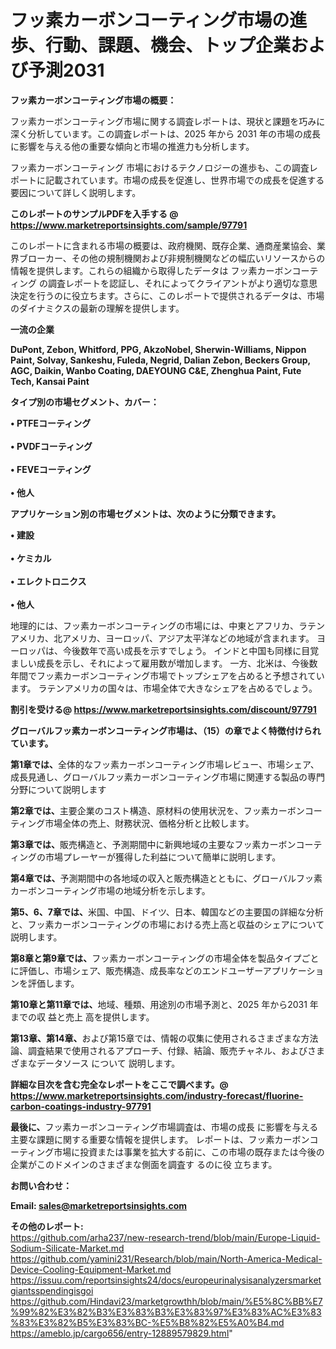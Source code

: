 # フッ素カーボンコーティング市場の進歩、行動、課題、機会、トップ企業および予測2031

<strong><b>フッ素カーボンコーティング市場の概要：</b></strong>

フッ素カーボンコーティング市場に関する調査レポートは、現状と課題を巧みに深く分析しています。この調査レポートは、2025 年から 2031 年の市場の成長に影響を与える他の重要な傾向と市場の推進力も分析します。

フッ素カーボンコーティング 市場におけるテクノロジーの進歩も、この調査レポートに記載されています。市場の成長を促進し、世界市場での成長を促進する要因について詳しく説明します。

<strong>このレポートのサンプルPDFを入手する @ <a href=https://www.marketreportsinsights.com/sample/97791>https://www.marketreportsinsights.com/sample/97791</a></strong>

このレポートに含まれる市場の概要は、政府機関、既存企業、通商産業協会、業界ブローカー、その他の規制機関および非規制機関などの幅広いリソースからの情報を提供します。これらの組織から取得したデータは フッ素カーボンコーティング の調査レポートを認証し、それによってクライアントがより適切な意思決定を行うのに役立ちます。さらに、このレポートで提供されるデータは、市場のダイナミクスの最新の理解を提供します。

<strong>一流の企業</strong>

<strong><b>DuPont, Zebon, Whitford, PPG, AkzoNobel, Sherwin-Williams, Nippon Paint, Solvay, Sankeshu, Fuleda, Negrid, Dalian Zebon, Beckers Group, AGC, Daikin, Wanbo Coating, DAEYOUNG C&E, Zhenghua Paint, Fute Tech, Kansai Paint</b></strong>

<strong><b>タイプ別の市場セグメント、カバー：</b></strong>

<strong>• PTFEコーティング<br><br>• PVDFコーティング<br><br>• FEVEコーティング<br><br>• 他人</strong>

<strong><b>アプリケーション別の市場セグメントは、次のように分類できます。</b></strong>

<strong>• 建設<br><br>• ケミカル<br><br>• エレクトロニクス<br><br>• 他人</strong>

 地理的には、フッ素カーボンコーティングの市場には、中東とアフリカ、ラテンアメリカ、北アメリカ、ヨーロッパ、アジア太平洋などの地域が含まれます。 ヨーロッパは、今後数年で高い成長を示すでしょう。 インドと中国も同様に目覚ましい成長を示し、それによって雇用数が増加します。 一方、北米は、今後数年間でフッ素カーボンコーティング市場でトップシェアを占めると予想されています。 ラテンアメリカの国々は、市場全体で大きなシェアを占めるでしょう。

<strong>割引を受ける@ <a href=https://www.marketreportsinsights.com/discount/97791>https://www.marketreportsinsights.com/discount/97791</a></strong>

<strong><b>グローバルフッ素カーボンコーティング市場は、（15）の章でよく特徴付けられています。</b></strong>

<strong><b>第</b></strong><strong><b>1章では、</b></strong>全体的なフッ素カーボンコーティング市場レビュー、市場シェア、成長見通し、グローバルフッ素カーボンコーティング市場に関連する製品の専門分野について説明します

<strong><b>第2章では、</b></strong>主要企業のコスト構造、原材料の使用状況を、フッ素カーボンコーティング市場全体の売上、財務状況、価格分析と比較します。

<strong><b>第3章では、</b></strong>販売構造と、予測期間中に新興地域の主要なフッ素カーボンコーティングの市場プレーヤーが獲得した利益について簡単に説明します。

<strong><b>第4章では、</b></strong>予測期間中の各地域の収入と販売構造とともに、グローバルフッ素カーボンコーティング市場の地域分析を示します。

<strong><b>第5、6、7章では、</b></strong>米国、中国、ドイツ、日本、韓国などの主要国の詳細な分析と、フッ素カーボンコーティングの市場における売上高と収益のシェアについて説明します。

<strong><b>第8章と第9章では、</b></strong>フッ素カーボンコーティングの市場全体を製品タイプごとに評価し、市場シェア、販売構造、成長率などのエンドユーザーアプリケーションを評価します。

<strong><b>第10章と第11章では、</b></strong>地域、種類、用途別の市場予測と、2025 年から2031 年までの収 益と売上 高を提供します。

<strong><b>第13章、第14章、</b></strong>および第15章では、情報の収集に使用されるさまざまな方法論、調査結果で使用されるアプローチ、付録、結論、販売チャネル、およびさまざまなデータソース について 説明します。

<strong>詳細な目次を含む完全なレポートをここで調べます。@ <a href=https://www.marketreportsinsights.com/industry-forecast/fluorine-carbon-coatings-industry-97791>https://www.marketreportsinsights.com/industry-forecast/fluorine-carbon-coatings-industry-97791</a></strong>

<strong><b>最後に、</b></strong>フッ素カーボンコーティング市場調査は、市場の成長 に影響を</a>与える主要な課題に関する重要な情報を提供します。 レポートは、フッ素カーボンコーティング市場に投資または事業を拡大する前に、この市場の既存または今後の企業がこのドメインのさまざまな側面を調査す るのに役 立ちます。

<strong><b>お問い合わせ：</b></strong>

<strong>Email: </strong><a href=mailto:sales@marketreportsinsights.com><strong>sales@marketreportsinsights.com</strong></a>

<strong>その他のレポート:</strong>
<br>
<a href=https://github.com/arha237/new-research-trend/blob/main/Europe-Liquid-Sodium-Silicate-Market.md>https://github.com/arha237/new-research-trend/blob/main/Europe-Liquid-Sodium-Silicate-Market.md</a>
<br>
<a href=https://github.com/yamini231/Research/blob/main/North-America-Medical-Device-Cooling-Equipment-Market.md>https://github.com/yamini231/Research/blob/main/North-America-Medical-Device-Cooling-Equipment-Market.md</a>
<br>
<a href=https://issuu.com/reportsinsights24/docs/europeurinalysisanalyzersmarketgiantsspendingisgoi>https://issuu.com/reportsinsights24/docs/europeurinalysisanalyzersmarketgiantsspendingisgoi</a>
<br>
<a href=https://github.com/Hindavi23/marketgrowthh/blob/main/%E5%8C%BB%E7%99%82%E3%82%B3%E3%83%B3%E3%83%97%E3%83%AC%E3%83%83%E3%82%B5%E3%83%BC-%E5%B8%82%E5%A0%B4.md>https://github.com/Hindavi23/marketgrowthh/blob/main/%E5%8C%BB%E7%99%82%E3%82%B3%E3%83%B3%E3%83%97%E3%83%AC%E3%83%83%E3%82%B5%E3%83%BC-%E5%B8%82%E5%A0%B4.md</a>
<br>
<a href=https://ameblo.jp/cargo656/entry-12889579829.html>https://ameblo.jp/cargo656/entry-12889579829.html</a>"
